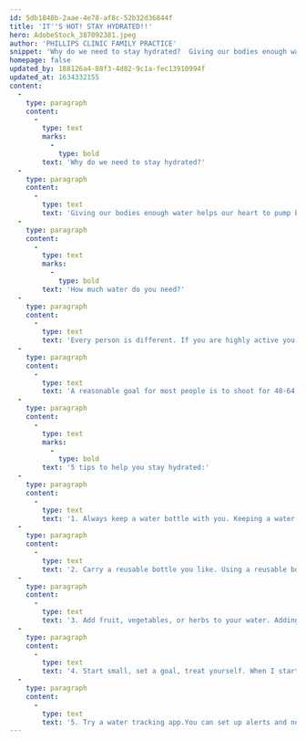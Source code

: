 ```yaml
---
id: 5db1848b-2aae-4e78-af8c-52b32d36844f
title: 'IT''S HOT! STAY HYDRATED!!'
hero: AdobeStock_387092381.jpeg
author: 'PHILLIPS CLINIC FAMILY PRACTICE'
snippet: 'Why do we need to stay hydrated?  Giving our bodies enough water helps our heart to pump blood easier and helps our muscles to work more efficiently. Every cell, organ, and tissue of our bodies needs water to function properly.'
homepage: false
updated_by: 188126a4-88f3-4d82-9c1a-fec13910994f
updated_at: 1634332155
content:
  -
    type: paragraph
    content:
      -
        type: text
        marks:
          -
            type: bold
        text: 'Why do we need to stay hydrated?'
  -
    type: paragraph
    content:
      -
        type: text
        text: 'Giving our bodies enough water helps our heart to pump blood easier and helps our muscles to work more efficiently. Every cell, organ, and tissue of our bodies needs water to function properly, and if you don’t provide your body with the water it needs it will lead to dehydration. Water helps your body to regulate your body temperature, your heart rate, & your blood pressure.'
  -
    type: paragraph
    content:
      -
        type: text
        marks:
          -
            type: bold
        text: 'How much water do you need?'
  -
    type: paragraph
    content:
      -
        type: text
        text: 'Every person is different. If you are highly active you are going to need much more water than someone who works indoors at a desk all day. We all need plenty of water but the exact amount varies from person to person depending on your lifestyle.'
  -
    type: paragraph
    content:
      -
        type: text
        text: 'A reasonable goal for most people is to shoot for 48-64 oz of water per day, with more if you are very active or workout rigorously. Besides water, eating foods that are high in water content can help you to stay hydrated as well. Melons (watermelons are 90% water), oranges, & grapefruits great choices as well as celery, cucumbers, & romaine lettuce.'
  -
    type: paragraph
    content:
      -
        type: text
        marks:
          -
            type: bold
        text: '5 tips to help you stay hydrated:'
  -
    type: paragraph
    content:
      -
        type: text
        text: '1. Always keep a water bottle with you. Keeping a water bottle with me at all times is how I make sure to get enough water in each day. After my coffee in the morning, I don’t allow myself to drink anything but water until I’ve had my daily water intake for the day. '
  -
    type: paragraph
    content:
      -
        type: text
        text: '2. Carry a reusable bottle you like. Using a reusable bottle will save you some money. Also, filtered water tastes better!'
  -
    type: paragraph
    content:
      -
        type: text
        text: '3. Add fruit, vegetables, or herbs to your water. Adding fruit can give you a fun change in the taste without adding in any unnecessary calories. Try lemons, limes, or oranges, freeze chunks of watermelon and use them instead of ice. Or for a fresh flavor try cucumbers and mint. There are lots of fruit infused water recipes online.'
  -
    type: paragraph
    content:
      -
        type: text
        text: '4. Start small, set a goal, treat yourself. When I started being mindful of the water I was drinking I couldn’t go from drinking only pop and sweet tea to drinking 8 glasses of water per day. I set a goal to drink 1 bottle per day, then 2 bottles of water per day, then 3, and so on. Treat yourself with a different drink of choice at dinner if you met your goal of water for that day.'
  -
    type: paragraph
    content:
      -
        type: text
        text: '5. Try a water tracking app.You can set up alerts and notifications and track how much water you have drank and how much you still need to go for the day. It’s simple but effective and easy to use.'
---
```

